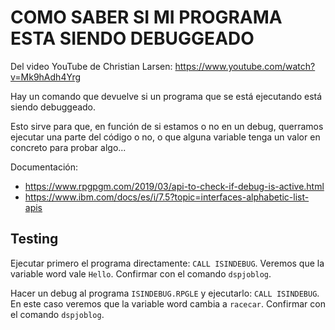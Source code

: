 # COMO SABER SI MI PROGRAMA ESTA SIENDO DEBUGGEADO

Del video YouTube de Christian Larsen: https://www.youtube.com/watch?v=Mk9hAdh4Yrg

Hay un comando que devuelve si un programa que se está ejecutando está siendo debuggeado.

Esto sirve para que, en función de si estamos o no en un debug, querramos ejecutar una parte del código o no, o que alguna variable tenga un valor en concreto para probar algo...

Documentación:

- https://www.rpgpgm.com/2019/03/api-to-check-if-debug-is-active.html
- https://www.ibm.com/docs/es/i/7.5?topic=interfaces-alphabetic-list-apis

## Testing

Ejecutar primero el programa directamente: `CALL ISINDEBUG`. Veremos que la variable word vale `Hello`. Confirmar con el comando `dspjoblog`.

Hacer un debug al programa `ISINDEBUG.RPGLE` y ejecutarlo: `CALL ISINDEBUG`. En este caso veremos que la variable word cambia a `racecar`. Confirmar con el comando `dspjoblog`.
